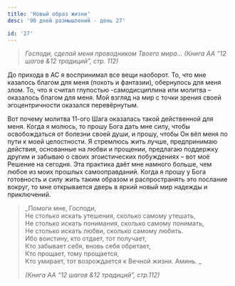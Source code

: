 ```yaml
---
title: 'Новый образ жизни'
desc: '90 дней размышлений - день 27'

id: '27'
---
```


> _Господи, сделай меня проводником Твоего мира… (Книга АА “12 шагов &12
> традиций”, стр. 112)_

До прихода в АС я воспринимал все вещи наоборот. То, что мне казалось благом
для меня (похоть и фантазии), обернулось для меня злом. То, что я считал
глупостью -самодисциплина или молитва – оказалось благом для меня. Мой взгляд
на мир с точки зрения своей эгоцентричности оказался перевёрнутым.

Вот почему молитва 11-ого Шага оказалась такой действенной для меня. Когда я
молюсь, то прошу Бога дать мне силу, чтобы освобождаться от болезни своей
души, и прошу, чтобы Он вёл меня по пути к моей целостности. Я стремлюсь жить
лучше, предпринимаю действия, основанные на любви и прощении, предлагаю
поддержку другим и забываю о своих эгоистических побуждениях – вот моё Решение
на сегодня. Эта практика даёт мне намного больше, чем любое из моих прошлых
самооправданий. Когда я прошу у Бога готовность и силу жить таким образом и
распространять это послание вокруг, то мне открывается дверь в яркий новый мир
надежды и приключений.

> _Помоги мне, Господи,  
>  Не столько искать утешения, сколько самому утешать,  
> Не столько искать понимания, сколько самому понимать,  
> Не столько искать любви, сколько самому любить.  
> Ибо воистину, кто отдает, тот получает,  
> Кто забывает себя, вновь себя обретает,  
> Кто прощает, тому прощается,  
> Кто умирает, тот возрождается к Вечной жизни. Аминь. _
>
> _(Книга АА “12 шагов &12 традиций”, стр.112)_
